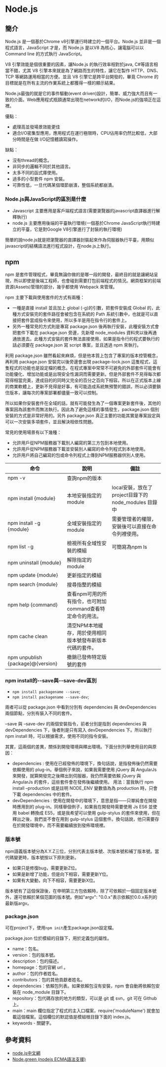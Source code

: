 # Node.js

## 簡介

Node.js 是一個基於Chrome v8引擎運行時建立的一個平台。Node.js 並非是一個程式語言，JavaScript 才是，而 Node.js 是以V8 為核心，讓電腦可以以 Command line 的方式執行 JavaScript。

V8 引擎效能是個很重要的因素，讓Node.js 的執行效率相對於java, C#等語言相當不錯，尤其 V8 引擎本來就是為了網路而生的特性，讓它在製作 HTTP、DNS、TCP 等網路運用相當的方便。並且 V8 引擎它是跨平台開發的，畢竟 Chrome 的目標就是在所有主流的作業系統上都獲得一樣的顯示結果。

Node.js最強的就是它的事件驅動(event driven)設計，簡單、威力強大而且有一致的介面。Web應用程式瓶頸通常出現在network的I/O，而Node.js的強項正在這裡。

優點：

* 處理高並發場景效能更佳
* 適合I/O密集型應用，應用程式在運行極限時，CPU佔用率仍然比較低，大部分時間是在做 I/O記憶體讀寫操作。

缺點：

* 沒有thread的概念。
* 非同步的邏輯不同於其他語言。
* 太多不同的函式庫使用。
* 過多的小型套件 npm 安裝。
* 可靠性低，一旦代碼某個環節崩潰，整個系統都崩潰。

### Node.js與JavaScript的區別是什麼

* Javascript 主要應用是客戶端程式語言(需要瀏覽器的javascript直譯器進行解釋執行)
* node.js 主要應用後端的平臺執行環境(一個基於Chrome JavaScript執行時建立的平臺，它是對Google V8引擎進行了封裝的執行環境)

簡單的說node.js就是把瀏覽器的直譯器封裝起來作為伺服器執行平臺，用類似javascript的結構語法進行程式設計，在node.js上執行。

## npm

npm 是套件管理程式，畢竟無論你做的是哪一段的開發，最終目的就是讓網站呈現，所以即使是後端工程師，也會碰到需要打包前端程式的情況。網頁框架的前端資源(Assets)管理的部分，幾乎都使用 Webpack 來管理。

npm 主要下載與使用套件的方式有兩種：

* 一種是直接 install 並且加上 global (-g)的引數，把套件安裝成 Global 的，此種方式安裝完的套件路徑會被包含在系統的 Path 系統引數中，也就是可以直接把套件當成指令來使用，所以多半是用在指令行的套件上。
* 另外一種常見的方式則是專寫 package.json 後再執行安裝，此種安裝方式會把套件下載在 package.json 旁邊，先新增 node\_modules 資料夾以後再通通放進去。此種方式安裝的套件無法直接使用，如果是指令行的程式要執行的話必須要在 package.json 寫 script 專案，並且透過 npm 來執行。

利用 package.json 雖然看起來麻煩，但是他本質上包含了專案的版本控管概念，再利用 package.json 安裝完以後旁邊會出現 package-lock.json 這隻程式，這隻程式的功能也是設定檔的概念。在程式專案中常常不可避免的外部套件可能會有功能優化、增加功能或是出現安全性漏洞而需要更新。但是外部套件不見得每次都寫得相當完美，達成目的的同時又完全的百分之百向下相容。所以在正式版本上線的商業軟體上，更新不見得是好事，有可能造成系統無預警的錯誤，所以必須要鎖住版本，讓每次的專案部署都儘量一致可以控制。

所以如果你安裝套件在全域的話，就有可能發生為了一個專案更新套件後，其他的專案因為該套件而無法執行。因此為了避免這樣的事情發生，package.json 個別安裝的方式是非常好用的。另外 package.json 真正主要的功能其實是專案設定與可以一次安裝多項套件，並且解決相依性問題。

常見的使用場景有以下幾種：

* 允許用戶從NPM服務器下載別人編寫的第三方包到本地使用。
* 允許用戶從NPM服務器下載並安裝別人編寫的命令列程式到本地使用。&#x20;
* 允許用戶將自己編寫的包或命令列程式上傳到NPM服務器供別人使用。

| 命令                                | 說明                                 | 備註                                       |
| --------------------------------- | ---------------------------------- | ---------------------------------------- |
| npm -v                            | 查詢npm的版本                           |                                          |
| npm install {module}              | 本地安裝指定的module                      | local安裝，放在了project目錄下的 node\_modules 目錄中 |
| npm install -g {module}           | 全域安裝指定的module                      | 需要管理者的權限，安裝後可以直接在命令列裡使用。                 |
| npm list -g                       | 檢視所有全域性安裝的模組                       | 可簡寫為npm ls                               |
| npm uninstall {module}            | 解除指定的module                        |                                          |
| npm update {module}               | 更新指定的模組                            |                                          |
| npm search {module}               | 搜尋指整的模組                            |                                          |
| npm help {command}                | 查看npm可用的所有指令，也可附加command查看特定命令的用法。 |                                          |
| npm cache clean                   | 清空NPM本地緩存，用於使用相同版本號發布新版本代碼的套件。     |                                          |
| npm unpublish {package}@{version} | 撤銷已發佈特定版號的套件                       |                                          |

### npm install的--save與--save-dev區別

* `npm install packagename --save`;
* `npm install packagename --save-dev`;

兩者可以從 package.json 中看到分別有 dependencies 與 devDependencies 兩個節點，分別有裝入不同的套件。

–save 與 –save-dev 的兩個安裝指令，前者分別是指到 dependencies 與 devDependencies 下，後者則是只有寫入 devDependencies 下。所以執行 npm install 時，可以根據需求，使用不同的指令安裝。

其實，這兩個的差異，關係到開發環境與釋出環境。下面分別列舉使用目的與原因：

* dependencies : 使用在已經發佈的環境下，換句話說，是指發佈後仍然需要依賴使用的 plug-in。舉個例子來說，如果我需要使用 jQuery 與 AngularJs 來開發，就算開發完之後釋出到伺服器，我仍然需要依賴 jQuery 與 AngularJs 的套件，這些套件會在發佈後繼續使用。 用法：當我執行 npm install –production 或是註明 NODE\_ENV 變數值為為 production 時，只會下載 dependencies 中的套件。&#x20;
* devDependencies : 使用在開發中的環境下，意思是指——只單純會在開發時應用到的 plug-in。同樣舉個例子，如果我在開發時需要使用 Js ES6 並使用 babel 轉換成 ES5，或是我希望可以使用 gulp-stylus 的套件來使用，但在釋出之後，我們並不會在用到 gulp-stylus 這個套件。換句話說，他只需要存在於開發環境中，而不需要繼續放到發佈環境裡。

### 版本號

npm語義版本號分為X.Y.Z三位，分別代表主版本號、次版本號和補丁版本號。當代碼變更時，版本號按以下原則更新。

* 如果只是修復bug，需要更新Z位。&#x20;
* 如果是新增了功能，但是向下相容，需要更新Y位。&#x20;
* 如果有大變動，向下不相容，需要更新X位。&#x20;

版本號有了這個保證後，在申明第三方包依賴時，除了可依賴於一個固定版本號外，還可依賴於某個范圍的版本號。例如"argv": "0.0.x"表示依賴於0.0.x系列的最新版argv。

### package.json

可在project下，使用`npm init`產生package.json設定檔。

package.json 位於模組的目錄下，用於定義包的屬性。

* name：包名。
* version：包的版本號。
* description：包的描述。
* homepage：包的官網 url 。
* author：包的作者姓名。
* contributors：包的其他貢獻者姓名。
* dependencies：依賴包列表。如果依賴包沒有安裝，npm 會自動將依賴包安裝在 node\_module 目錄下。
* repository：包代碼存放的地方的類型，可以是 git 或 svn，git 可在 Github 上。
* main：main 欄位指定了程式的主入口檔案，require('moduleName') 就會加載這個檔案。這個欄位的默認值是模組根目錄下面的 index.js。
* keywords - 關鍵字。

## 參考資料

* [node.js中文網](http://nodejs.cn)
* [Node.green (nodejs ECMA語法支援)](https://node.green)





